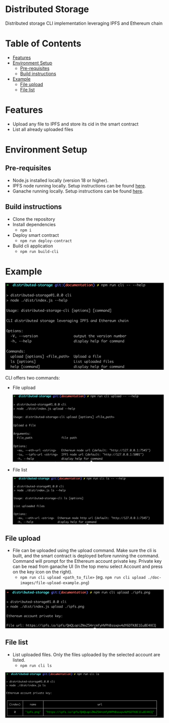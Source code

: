 # Distributed Storage

Distributed storage CLI implementation leveraging IPFS and Ethereum chain

# Table of Contents

- [Features](#features)
- [Environment Setup](#environment-setup)
    - [Pre-requisites](#pre-requisites)
    - [Build instructions](#build-instructions)
- [Example](#example)
    - [File upload](#file-upload)
    - [File list](#file-list)

# Features

- Upload any file to IPFS and store its cid in the smart contract
- List all already uploaded files

# Environment Setup

## Pre-requisites
- Node.js installed locally (version 18 or higher).
- IPFS node running locally. Setup instructions can be found [here](https://docs.ipfs.tech/how-to/command-line-quick-start/#initialize-the-repository).
- Ganache running locally. Setup instructions can be found [here](https://trufflesuite.com/docs/ganache/quickstart/).

## Build instructions

- Clone the repository
- Install dependencies
  - `npm i`
- Deploy smart contract
  - `npm run deploy-contract`
- Build cli application
  - `npm run build-cli`

# Example

![file-upload-help](/doc-images/cmd-help.png)

CLI offers two commands:
  - File upload

    ![file-upload-help](/doc-images/upload-help.png)
  - File list

    ![file-list-help](/doc-images/ls-help.png)

## File upload

- File can be uploaded using the upload command. Make sure the cli is built, and the smart contract is deployed before running the command.
Command will prompt for the Ethereum account private key. Private key can be read from ganache UI (In the top menu select Account and press on the key icon on the right).
  - `npm run cli upload <path_to_file>` (eg. `npm run cli upload ./doc-images/file-upload-example.png`)

![file-upload](/doc-images/file-upload-example.png)

## File list
- List uploaded files. Only the files uploaded by the selected account are listed.
  - `npm run cli ls`

![file-upload](/doc-images/ls-example.png)
